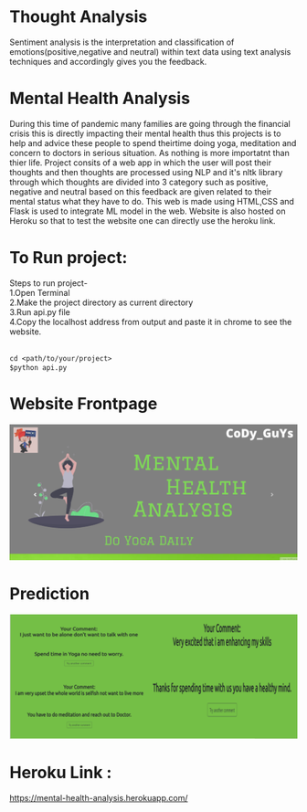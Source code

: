 # Thought Analysis

Sentiment analysis is the interpretation and classification of emotions(positive,negative and neutral) within text data using text analysis techniques and accordingly gives you the feedback.

# Mental Health Analysis

During this time of pandemic many families are going through the financial crisis this is directly impacting their mental health thus this projects is to help and advice these people to spend theirtime doing yoga, meditation and concern to doctors in serious situation. As nothing is more importatnt than thier life. Project consits of a web app in which the user will post their thoughts and then
thoughts are processed using NLP and it's nltk library through which thoughts are divided into 3 category such as positive, negative and neutral based on this feedback are given related to their mental status what they have to do. This web is made using HTML,CSS and Flask is used to integrate ML model in the web. Website is also hosted on Heroku so that to test the website one can directly use the heroku link.

# To Run project:

  Steps to run project-<br>
  1.Open Terminal<br>
  2.Make the project directory as current directory<br>
  3.Run api.py file<br>
  4.Copy the localhost address from output and paste it in chrome to see the website.<br>

  ```
  
  cd <path/to/your/project>
  $python api.py
  
  ```

# Website Frontpage

![](web.png)

# Prediction

![](analysis.png)

# Heroku Link : 
  https://mental-health-analysis.herokuapp.com/ 
